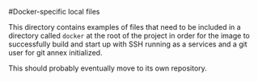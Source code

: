 #Docker-specific local files

This directory contains examples of files that need to be included in a directory called ```docker``` at the root of the project in order for the image to successfully build and start up with SSH running as a services and a git user for git annex initialized.

This should probably eventually move to its own repository.